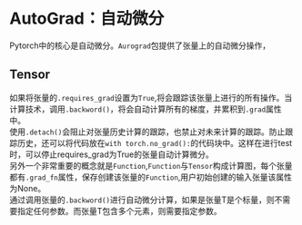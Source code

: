 # AutoGrad：自动微分
Pytorch中的核心是自动微分。`Aurograd`包提供了张量上的自动微分操作，

## Tensor
如果将张量的`.requires_grad`设置为`True`,将会跟踪该张量上进行的所有操作。当计算技术，调用`.backword()`，将会自动计算所有的梯度，并累积到`.grad`属性中。  
使用`.detach()`会阻止对张量历史计算的跟踪，也禁止对未来计算的跟踪。防止跟踪历史，还可以将代码放在`with torch.no_grad():`的代码块中。这样在进行test时，可以停止requires_grad为True的张量自动计算微分。  
另外一个非常重要的概念就是`Function`,`Function`与`Tensor`构成计算图，每个张量都有`.grad_fn`属性，保存创建该张量的`Function`,用户初始创建的输入张量该属性为None。  
通过调用张量的`.backword()`进行自动微分计算，如果是张量T是个标量，则不需要指定任何参数。而张量T包含多个元素，则需要指定参数。